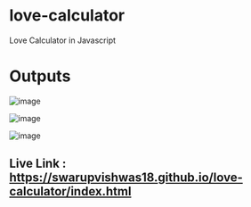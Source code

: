 # love-calculator
Love Calculator in Javascript


# Outputs

![image](https://user-images.githubusercontent.com/91014156/199937307-a001e1b6-a617-4ae5-a546-1f7f31ab2a66.png)

![image](https://user-images.githubusercontent.com/91014156/199937513-c3a12f7c-a27f-4919-b7fb-e635b1e36e62.png)

![image](https://user-images.githubusercontent.com/91014156/199937446-451eadf6-8700-483d-a2bc-25c0f40f7acf.png)

## Live Link : https://swarupvishwas18.github.io/love-calculator/index.html
